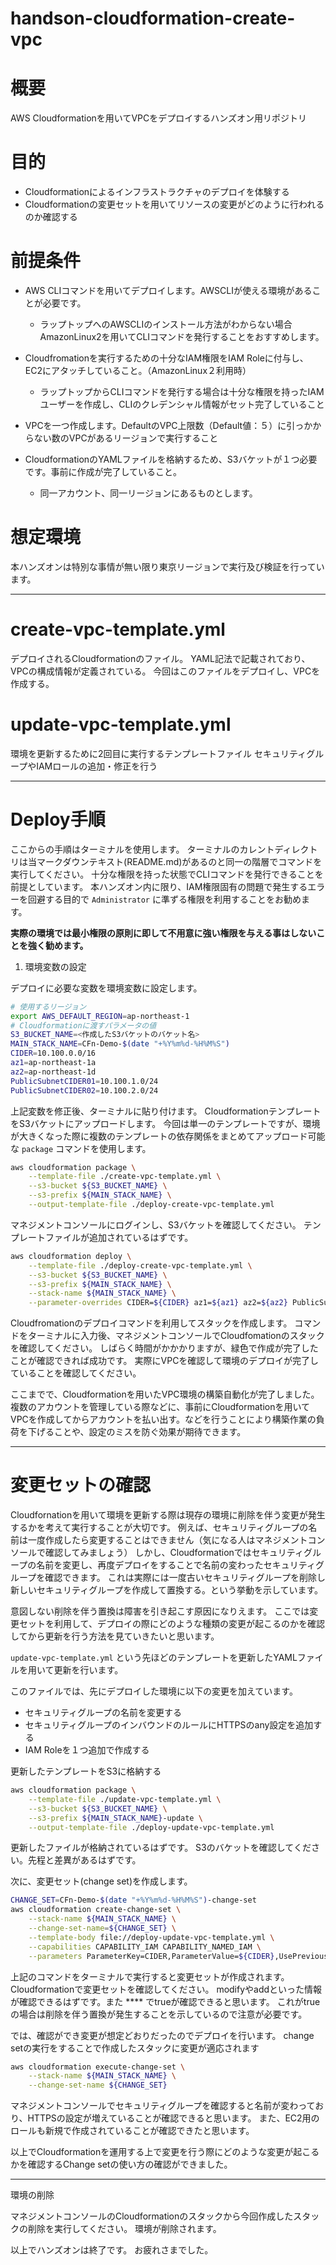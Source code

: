 # handson-cloudformation-create-vpc

# 概要

AWS Cloudformationを用いてVPCをデプロイするハンズオン用リポジトリ

# 目的

- Cloudformationによるインフラストラクチャのデプロイを体験する
- Cloudformationの変更セットを用いてリソースの変更がどのように行われるのか確認する

# 前提条件

- AWS CLIコマンドを用いてデプロイします。AWSCLIが使える環境があることが必要です。
    - ラップトップへのAWSCLIのインストール方法がわからない場合AmazonLinux2を用いてCLIコマンドを発行することをおすすめします。
    
- Cloudfromationを実行するための十分なIAM権限をIAM Roleに付与し、EC2にアタッチしていること。（AmazonLinux２利用時）
    - ラップトップからCLIコマンドを発行する場合は十分な権限を持ったIAMユーザーを作成し、CLIのクレデンシャル情報がセット完了していること
    
- VPCを一つ作成します。DefaultのVPC上限数（Default値：５）に引っかからない数のVPCがあるリージョンで実行すること

- CloudformationのYAMLファイルを格納するため、S3バケットが１つ必要です。事前に作成が完了していること。
    - 同一アカウント、同一リージョンにあるものとします。

# 想定環境

本ハンズオンは特別な事情が無い限り東京リージョンで実行及び検証を行っています。

-----

# create-vpc-template.yml

デプロイされるCloudformationのファイル。
YAML記法で記載されており、VPCの構成情報が定義されている。
今回はこのファイルをデプロイし、VPCを作成する。

# update-vpc-template.yml

環境を更新するために2回目に実行するテンプレートファイル
セキュリティグループやIAMロールの追加・修正を行う

---

# Deploy手順

ここからの手順はターミナルを使用します。
ターミナルのカレントディレクトリは当マークダウンテキスト(README.md)があるのと同一の階層でコマンドを実行してください。
十分な権限を持った状態でCLIコマンドを発行できることを前提としています。
本ハンズオン内に限り、IAM権限固有の問題で発生するエラーを回避する目的で `Administrator` に準ずる権限を利用することをお勧めます。

**実際の環境では最小権限の原則に即して不用意に強い権限を与える事はしないことを強く勧めます。**

1. 環境変数の設定

デプロイに必要な変数を環境変数に設定します。

```bash
# 使用するリージョン
export AWS_DEFAULT_REGION=ap-northeast-1
# Cloudformationに渡すパラメータの値
S3_BUCKET_NAME=<作成したS3バケットのバケット名>
MAIN_STACK_NAME=CFn-Demo-$(date "+%Y%m%d-%H%M%S")
CIDER=10.100.0.0/16
az1=ap-northeast-1a
az2=ap-northeast-1d
PublicSubnetCIDER01=10.100.1.0/24
PublicSubnetCIDER02=10.100.2.0/24
```

上記変数を修正後、ターミナルに貼り付けます。
CloudformationテンプレートをS3バケットにアップロードします。
今回は単一のテンプレートですが、環境が大きくなった際に複数のテンプレートの依存関係をまとめてアップロード可能な `package` コマンドを使用します。

```bash
aws cloudformation package \
    --template-file ./create-vpc-template.yml \
    --s3-bucket ${S3_BUCKET_NAME} \
    --s3-prefix ${MAIN_STACK_NAME} \
    --output-template-file ./deploy-create-vpc-template.yml
```

マネジメントコンソールにログインし、S3バケットを確認してください。
テンプレートファイルが追加されているはずです。

```bash
aws cloudformation deploy \
    --template-file ./deploy-create-vpc-template.yml \
    --s3-bucket ${S3_BUCKET_NAME} \
    --s3-prefix ${MAIN_STACK_NAME} \
    --stack-name ${MAIN_STACK_NAME} \
    --parameter-overrides CIDER=${CIDER} az1=${az1} az2=${az2} PublicSubnetCIDER01=${PublicSubnetCIDER01} PublicSubnetCIDER02=${PublicSubnetCIDER02}
```

Cloudfromationのデプロイコマンドを利用してスタックを作成します。
コマンドをターミナルに入力後、マネジメントコンソールでCloudfomationのスタックを確認してください。
しばらく時間がかかかりますが、緑色で作成が完了したことが確認できれば成功です。
実際にVPCを確認して環境のデプロイが完了していることを確認してください。

ここまでで、Cloudformationを用いたVPC環境の構築自動化が完了しました。
複数のアカウントを管理している際などに、事前にCloudformationを用いてVPCを作成してからアカウントを払い出す。などを行うことにより構築作業の負荷を下げることや、設定のミスを防ぐ効果が期待できます。

---

# 変更セットの確認

Cloudfornationを用いて環境を更新する際は現存の環境に削除を伴う変更が発生するかを考えて実行することが大切です。
例えば、セキュリティグループの名前は一度作成したら変更することはできません（気になる人はマネジメントコンソールで確認してみましょう）
しかし、Cloudformationではセキュリティグループの名前を変更し、再度デプロイをすることで名前の変わったセキュリティグループを確認できます。
これは実際には一度古いセキュリティグループを削除し新しいセキュリティグループを作成して置換する。という挙動を示しています。

意図しない削除を伴う置換は障害を引き起こす原因になりえます。
ここでは変更セットを利用して、デプロイの際にどのような種類の変更が起こるのかを確認してから更新を行う方法を見ていきたいと思います。

`update-vpc-template.yml` という先ほどのテンプレートを更新したYAMLファイルを用いて更新を行います。

このファイルでは、先にデプロイした環境に以下の変更を加えています。

- セキュリティグループの名前を変更する
- セキュリティグループのインバウンドのルールにHTTPSのany設定を追加する
- IAM Roleを１つ追加で作成する

更新したテンプレートをS3に格納する

```bash
aws cloudformation package \
    --template-file ./update-vpc-template.yml \
    --s3-bucket ${S3_BUCKET_NAME} \
    --s3-prefix ${MAIN_STACK_NAME}-update \
    --output-template-file ./deploy-update-vpc-template.yml
```

更新したファイルが格納されているはずです。
S3のバケットを確認してください。先程と差異があるはずです。

次に、変更セット(change set)を作成します。

```bash
CHANGE_SET=CFn-Demo-$(date "+%Y%m%d-%H%M%S")-change-set
aws cloudformation create-change-set \
    --stack-name ${MAIN_STACK_NAME} \
    --change-set-name=${CHANGE_SET} \
    --template-body file://deploy-update-vpc-template.yml \
    --capabilities CAPABILITY_IAM CAPABILITY_NAMED_IAM \
    --parameters ParameterKey=CIDER,ParameterValue=${CIDER},UsePreviousValue=false ParameterKey=az1,ParameterValue=${az1},UsePreviousValue=false ParameterKey=az2,ParameterValue=${az2},UsePreviousValue=false ParameterKey=PublicSubnetCIDER01,ParameterValue=${PublicSubnetCIDER01},UsePreviousValue=false ParameterKey=PublicSubnetCIDER02,ParameterValue=${PublicSubnetCIDER02},UsePreviousValue=false
```

上記のコマンドをターミナルで実行すると変更セットが作成されます。
Cloudformationで変更セットを確認してください。
modifyやaddといった情報が確認できるはずです。また **** でtrueが確認できると思います。
これがtrueの場合は削除を伴う置換が発生することを示しているので注意が必要です。

では、確認ができ変更が想定どおりだったのでデプロイを行います。
change setの実行をすることで作成したスタックに変更が適応されます

```bash
aws cloudformation execute-change-set \
    --stack-name ${MAIN_STACK_NAME} \
    --change-set-name ${CHANGE_SET}
```

マネジメントコンソールでセキュリティグループを確認すると名前が変わっており、HTTPSの設定が増えていることが確認できると思います。
また、EC2用のロールも新規で作成されていることが確認できたと思います。

以上でCloudformationを運用する上で変更を行う際にどのような変更が起こるかを確認するChange setの使い方の確認ができました。

--- 

環境の削除

マネジメントコンソールのCloudformationのスタックから今回作成したスタックの削除を実行してください。
環境が削除されます。

以上でハンズオンは終了です。
お疲れさまでした。
